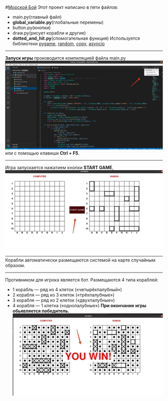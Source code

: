 #[Mорской Бой](https://ru.wikipedia.org/wiki/%D0%9C%D0%BE%D1%80%D1%81%D0%BA%D0%BE%D0%B9_%D0%B1%D0%BE%D0%B9_(%D0%B8%D0%B3%D1%80%D0%B0))
Этот проект написано в пяти файлов:
- main.py(главный файл)
- __global_variable.py__(глобальные перемены)
- button.py(кнопки)
- draw.py(рисует корабли и другие)
- __dotted_and_hit.py__(спомогательная функция)
Используется библиотеки [pygame](https://www.pygame.org/docs/), [random](https://docs.python.org/3/library/random.html), [copy](https://docs.python.org/3/library/copy.html), [asyncio](https://docs.python.org/3/library/asyncio.html)
___
__Запуск игры__ производится компиляцией файла main.py
![Запуск игры](Picturec/запуск.jpg)
или с помощью клавиши __Ctrl + F5__.
___
Игра запускается нажатием кнопки __START GAME__,
![Кнопка start](Picturec/start.jpg)
Корабли автоматически размещаются системой на карте случайным образом.
___
Противником для игрока является бот. 
Размещаются 4 типа кораблей:
- 1 корабль — ряд из 4 клеток («четырёхпалубный»)
- 2 корабля — ряд из 3 клеток («трёхпалубные»)
- 3 корабля — ряд из 2 клеток («двухпалубные»)
- 4 корабля — 1 клетка («однопалубные»)
__При окончание игры обьявляется победитель.__
![end](Picturec/end.jpg)
